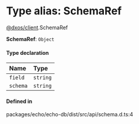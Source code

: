 # Type alias: SchemaRef

[@dxos/client](../modules/dxos_client.md).SchemaRef

 **SchemaRef**: `Object`

#### Type declaration

| Name | Type |
| :------ | :------ |
| `field` | `string` |
| `schema` | `string` |

#### Defined in

packages/echo/echo-db/dist/src/api/schema.d.ts:4
